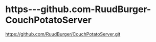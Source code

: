 https---github.com-RuudBurger-CouchPotatoServer
===============================================

https://github.com/RuudBurger/CouchPotatoServer.git
